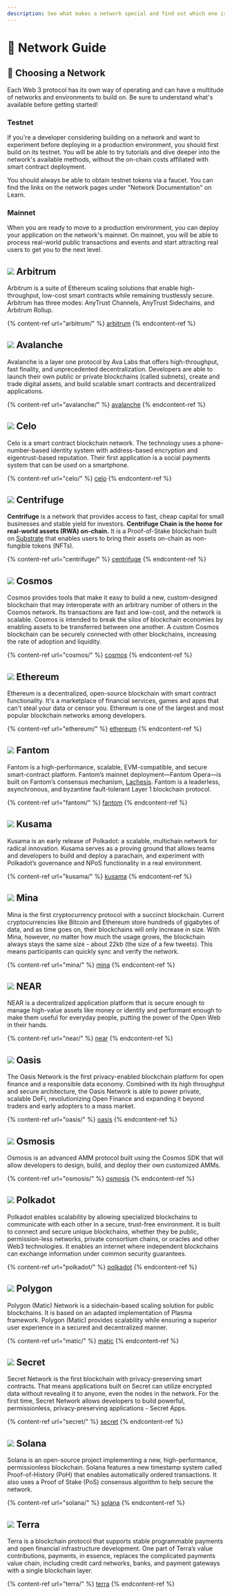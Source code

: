 ```yaml
---
description: See what makes a network special and find out which one is a good fit for you
---
```


# 🔭 Network Guide

## 📍 Choosing a Network

Each Web 3 protocol has its own way of operating and can have a multitude of networks and environments to build on. Be sure to understand what's available before getting started!

### Testnet

If you're a developer considering building on a network and want to experiment before deploying in a production environment, you should first build on its testnet. You will be able to try tutorials and dive deeper into the network's available methods, without the on-chain costs affiliated with smart contract deployment.

You should always be able to obtain testnet tokens via a faucet. You can find the links on the network pages under "Network Documentation" on Learn.

### Mainnet

When you are ready to move to a production environment, you can deploy your application on the network's mainnet. On mainnet, you will be able to process real-world public transactions and events and start attracting real users to get you to the next level.

## ![](../.gitbook/assets/arbitrum.svg) Arbitrum

Arbitrum is a suite of Ethereum scaling solutions that enable high-throughput, low-cost smart contracts while remaining trustlessly secure. Arbitrum has three modes: AnyTrust Channels, AnyTrust Sidechains, and Arbitrum Rollup.

{% content-ref url="arbitrum/" %}
[arbitrum](arbitrum/)
{% endcontent-ref %}

## ![](../.gitbook/assets/avalanche\_token\_round-300x300.png) Avalanche

Avalanche is a layer one protocol by Ava Labs that offers high-throughput, fast finality, and unprecedented decentralization. Developers are able to launch their own public or private blockchains (called subnets), create and trade digital assets, and build scalable smart contracts and decentralized applications.

{% content-ref url="avalanche/" %}
[avalanche](avalanche/)
{% endcontent-ref %}

## ![](<../.gitbook/assets/37552875 (2) (2) (2) (2) (2) (2) (2) (2) (2) (2) (2) (2) (2) (6).png>) Celo

Celo is a smart contract blockchain network. The technology uses a phone-number-based identity system with address-based encryption and eigentrust-based reputation. Their first application is a social payments system that can be used on a smartphone.

{% content-ref url="celo/" %}
[celo](celo/)
{% endcontent-ref %}

## ![](../.gitbook/assets/download.svg) Centrifuge

**Centrifuge** is a network that provides access to fast, cheap capital for small businesses and stable yield for investors. **Centrifuge Chain is the home for real-world assets (RWA) on-chain.** It is a Proof-of-Stake blockchain built on [Substrate](https://www.parity.io/what-is-substrate/) that enables users to bring their assets on-chain as non-fungible tokens (NFTs).

{% content-ref url="centrifuge/" %}
[centrifuge](centrifuge/)
{% endcontent-ref %}

## ![](../.gitbook/assets/rsz\_1cosmoslogo\_1.png) Cosmos

Cosmos provides tools that make it easy to build a new, custom-designed blockchain that may interoperate with an arbitrary number of others in the Cosmos network. Its transactions are fast and low-cost, and the network is scalable. Cosmos is intended to break the silos of blockchain economies by enabling assets to be transferred between one another. A custom Cosmos blockchain can be securely connected with other blockchains, increasing the rate of adoption and liquidity.

{% content-ref url="cosmos/" %}
[cosmos](cosmos/)
{% endcontent-ref %}

## ![](../.gitbook/assets/eth-diamond-black.png) Ethereum

Ethereum is a decentralized, open-source blockchain with smart contract functionality. It's a marketplace of financial services, games and apps that can't steal your data or censor you. Ethereum is one of the largest and most popular blockchain networks among developers.

{% content-ref url="ethereum/" %}
[ethereum](ethereum/)
{% endcontent-ref %}

## ![](<../.gitbook/assets/logomark blue-without-background.svg>) Fantom

Fantom is a high-performance, scalable, EVM-compatible, and secure smart-contract platform. Fantom’s mainnet deployment—Fantom Opera—is built on Fantom’s consensus mechanism, [Lachesis](https://www.fantom.foundation/lachesis-consensus-algorithm/). Fantom is a leaderless, asynchronous, and byzantine fault-tolerant Layer 1 blockchain protocol.

{% content-ref url="fantom/" %}
[fantom](fantom/)
{% endcontent-ref %}

## ![](../.gitbook/assets/kusama.png) Kusama

Kusama is an early release of Polkadot: a scalable, multichain network for radical innovation. Kusama serves as a proving ground that allows teams and developers to build and deploy a parachain, and experiment with Polkadot’s governance and NPoS functionality in a real environment.

{% content-ref url="kusama/" %}
[kusama](kusama/)
{% endcontent-ref %}

## ![](../.gitbook/assets/1\_Gc0Dp8vfVm6BwwN51NUqEw.png) Mina

Mina is the first cryptocurrency protocol with a succinct blockchain. Current cryptocurrencies like Bitcoin and Ethereum store hundreds of gigabytes of data, and as time goes on, their blockchains will only increase in size. With Mina, however, no matter how much the usage grows, the blockchain always stays the same size - about 22kb (the size of a few tweets). This means participants can quickly sync and verify the network.

{% content-ref url="mina/" %}
[mina](mina/)
{% endcontent-ref %}

## ![](../.gitbook/assets/tnear\_icon\_1.png) NEAR

NEAR is a decentralized application platform that is secure enough to manage high-value assets like money or identity and performant enough to make them useful for everyday people, putting the power of the Open Web in their hands.

{% content-ref url="near/" %}
[near](near/)
{% endcontent-ref %}

## ![](<../.gitbook/assets/output-onlinepngtools (3).png>) Oasis

The Oasis Network is the first privacy-enabled blockchain platform for open finance and a responsible data economy. Combined with its high throughput and secure architecture, the Oasis Network is able to power private, scalable DeFi, revolutionizing Open Finance and expanding it beyond traders and early adopters to a mass market.

{% content-ref url="oasis/" %}
[oasis](oasis/)
{% endcontent-ref %}

## ![](../.gitbook/assets/osmo.png) Osmosis

Osmosis is an advanced AMM protocol built using the Cosmos SDK that will allow developers to design, build, and deploy their own customized AMMs.

{% content-ref url="osmosis/" %}
[osmosis](osmosis/)
{% endcontent-ref %}

## ![](../.gitbook/assets/4129.png) Polkadot

Polkadot enables scalability by allowing specialized blockchains to communicate with each other in a secure, trust-free environment. It is built to connect and secure unique blockchains, whether they be public, permission-less networks, private consortium chains, or oracles and other Web3 technologies. It enables an internet where independent blockchains can exchange information under common security guarantees.

{% content-ref url="polkadot/" %}
[polkadot](polkadot/)
{% endcontent-ref %}

## ![](../.gitbook/assets/polygon.png) Polygon

Polygon (Matic) Network is a sidechain-based scaling solution for public blockchains. It is based on an adapted implementation of Plasma framework. Polygon (Matic) provides scalability while ensuring a superior user experience in a secured and decentralized manner.

{% content-ref url="matic/" %}
[matic](matic/)
{% endcontent-ref %}

## ![](../.gitbook/assets/logo1.png) Secret

Secret Network is the first blockchain with privacy-preserving smart contracts. That means applications built on Secret can utilize encrypted data without revealing it to anyone, even the nodes in the network. For the first time, Secret Network allows developers to build powerful, permissionless, privacy-preserving applications - Secret Apps.

{% content-ref url="secret/" %}
[secret](secret/)
{% endcontent-ref %}

## ![](<../.gitbook/assets/solana (2) (2) (2) (2) (1) (2) (2) (2) (2) (2) (1) (3).png>) Solana

Solana is an open-source project implementing a new, high-performance, permissionless blockchain. Solana features a new timestamp system called Proof-of-History (PoH) that enables automatically ordered transactions. It also uses a Proof of Stake (PoS) consensus algorithm to help secure the network.

{% content-ref url="solana/" %}
[solana](solana/)
{% endcontent-ref %}

## ![](<../.gitbook/assets/rsz\_terra-logo (2) (2) (2) (2) (2) (2) (2) (2) (2) (2) (2) (1) (2).jpg>) Terra

Terra is a blockchain protocol that supports stable programmable payments and open financial infrastructure development. One part of Terra’s value contributions, payments, in essence, replaces the complicated payments value chain, including credit card networks, banks, and payment gateways with a single blockchain layer.

{% content-ref url="terra/" %}
[terra](terra/)
{% endcontent-ref %}
